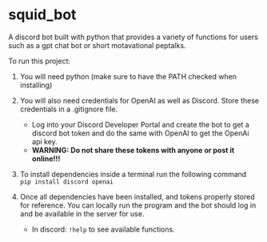 # squid_bot
A discord bot built with python that provides a variety of functions for users such as a gpt chat bot or short motavational peptalks. 


To run this project:

1. You will need python (make sure to have the PATH checked when installing)

2. You will also need credentials for OpenAI as well as Discord. Store these credentials in a .gitignore file.
    - Log into your Discord Developer Portal and create the bot to get a discord bot token and do the same with OpenAI to get the OpenAi api key.
    - **WARNING: Do not share these tokens with anyone or post it online!!!**

3. To install dependencies inside a terminal run the following command  
    `pip install discord openai`
    
4. Once all dependencies have been installed, and tokens properly stored for reference. You can locally run the program and the bot should log in and be available in the server for use. 
    - In discord: `!help` to see available functions.
